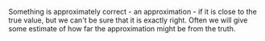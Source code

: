 Something is approximately correct - an approximation - if it is close
to the true value, but we can't be sure that it is exactly right. Often
we will give some estimate of how far the approximation might be from
the truth.
